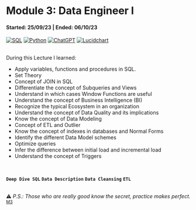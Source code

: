 # Module 3: Data Engineer I
#### Started: 25/09/23 | Ended: 06/10/23<br />
[![SQL](https://img.shields.io/badge/MySQL-8.0+-00758F?style=for-the-badge&logo=mysql&logoColor=white&labelColor=101010)](https://mysql.com)
[![Python](https://img.shields.io/badge/Python-3.10+-yellow?style=for-the-badge&logo=python&logoColor=white&labelColor=101010)](https://python.org)
[![ChatGPT](https://img.shields.io/badge/ChatGPT-GPT--4-7CF178?style=for-the-badge&logo=openai&logoColor=white&labelColor=101010)](https://platform.openai.com)
[![Lucidchart](https://img.shields.io/badge/Lucidchart+-f29221?style=for-the-badge&logo=Lucidchart&logoColor=white&labelColor=yellow)](https://Lucidchart.com)

<br />
During this Lecture I learned:

- Apply variables, functions and procedures in SQL.
- Set Theory
- Concept of JOIN in SQL
- Differentiate the concept of Subqueries and Views
- Understand in which cases Window Functions are useful
- Understand the concept of Business Intelligence (BI)
- Recognize the typical Ecosystem in an organization
- Understand the concept of Data Quality and its implications
- Know the concept of Data Modeling
- Concept of ETL and Outlier
- Know the concept of indexes in databases and Normal Forms
- Identify the different Data Model schemes
- Optimize queries
- Infer the difference between initial load and incremental load
- Understand the concept of Triggers
<br />

**``` Deep Dive SQL ```**  **``` Data Description ```**  **``` Data Cleansing ```**  **``` ETL ```**<br />
<br />

:warning: *P.S.: Those who are really good know the secret, practice makes perfect.*
<sub>[M3](DS_SoyHenry/M3/)</sub> 
